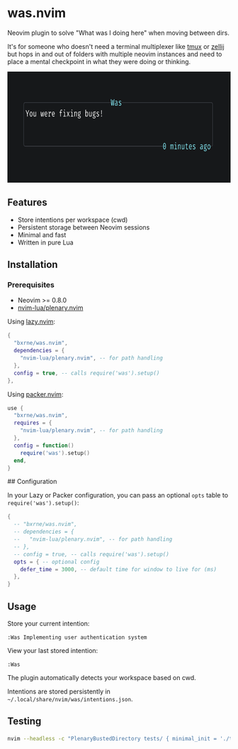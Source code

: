 # was.nvim

Neovim plugin to solve "What was I doing here" when moving between dirs.

It's for someone who doesn't need a terminal multiplexer like [tmux](https://github.com/tmux/tmux/wiki) or [zellij](https://zellij.dev) but hops in and out of folders with multiple neovim instances and need to place a mental checkpoint in what they were doing or thinking.

<img height="250" src="screenshot.png" alt="Screenshot of was.nvim">

## Features

- Store intentions per workspace (cwd)
- Persistent storage between Neovim sessions
- Minimal and fast
- Written in pure Lua



## Installation

### Prerequisites

- Neovim >= 0.8.0
- [nvim-lua/plenary.nvim](https://github.com/nvim-lua/plenary.nvim)

Using [lazy.nvim](https://github.com/folke/lazy.nvim):

```lua
{
  "bxrne/was.nvim",
  dependencies = {
    "nvim-lua/plenary.nvim", -- for path handling
  },
  config = true, -- calls require('was').setup()
},
```

Using [packer.nvim](https://github.com/wbthomason/packer.nvim):

```lua
use {
  "bxrne/was.nvim",
  requires = {
    "nvim-lua/plenary.nvim", -- for path handling
  },
  config = function()
    require('was').setup()
  end,
}
```

## Configuration

In your Lazy or Packer configuration, you can pass an optional `opts` table to `require('was').setup()`:
```lua
{
  -- "bxrne/was.nvim",
  -- dependencies = {
  --   "nvim-lua/plenary.nvim", -- for path handling
  -- },
  -- config = true, -- calls require('was').setup()
  opts = { -- optional config
    defer_time = 3000, -- default time for window to live for (ms)
  },
}
```

## Usage

Store your current intention:
```vim
:Was Implementing user authentication system
```

View your last stored intention:
```vim
:Was
```

The plugin automatically detects your workspace based on cwd.

Intentions are stored persistently in `~/.local/share/nvim/was/intentions.json`.

## Testing

```bash
nvim --headless -c "PlenaryBustedDirectory tests/ { minimal_init = './tests/minimal_init.lua' }"
```
